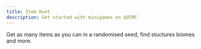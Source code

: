 ```yaml
---
title: Item Hunt
description: Get started with minigames on QUTMC
---
```

Get as many items as you can in a randomised seed, find stuctures biomes and more.